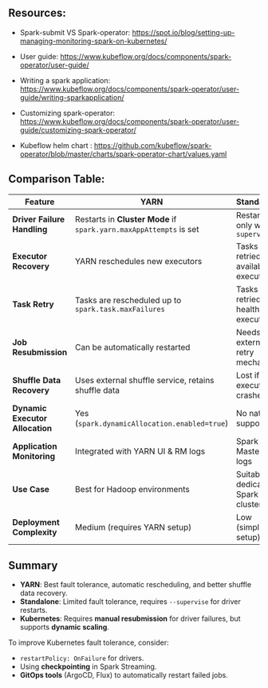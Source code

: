 ## Resources:

- Spark-submit VS Spark-operator: https://spot.io/blog/setting-up-managing-monitoring-spark-on-kubernetes/

- User guide: https://www.kubeflow.org/docs/components/spark-operator/user-guide/

- Writing a spark application: https://www.kubeflow.org/docs/components/spark-operator/user-guide/writing-sparkapplication/

- Customizing spark-operator: https://www.kubeflow.org/docs/components/spark-operator/user-guide/customizing-spark-operator/

- Kubeflow helm chart : https://github.com/kubeflow/spark-operator/blob/master/charts/spark-operator-chart/values.yaml


## Comparison Table:

| Feature                | YARN                              | Standalone                        | Kubernetes                         |
|------------------------|--------------------------------|--------------------------------|--------------------------------|
| **Driver Failure Handling** | Restarts in **Cluster Mode** if `spark.yarn.maxAppAttempts` is set | Restarts only with `--supervise` | **No automatic restart** unless `OnFailure` is set |
| **Executor Recovery**  | YARN reschedules new executors | Tasks are retried on available executors | Kubernetes reschedules executors, but shuffle data may be lost |
| **Task Retry**         | Tasks are rescheduled up to `spark.task.maxFailures` | Tasks are retried on healthy executors | Similar to YARN, but depends on available executors |
| **Job Resubmission**   | Can be automatically restarted | Needs external retry mechanism | Requires **external retry mechanisms** (e.g., ArgoCD, GitOps) |
| **Shuffle Data Recovery** | Uses external shuffle service, retains shuffle data | Lost if executor crashes | Lost unless using **External Shuffle Service** |
| **Dynamic Executor Allocation** | Yes (`spark.dynamicAllocation.enabled=true`) | No native support | Yes, but needs `spark.dynamicAllocation.enabled` and shuffle service |
| **Application Monitoring** | Integrated with YARN UI & RM logs | Spark Master UI, logs | Uses Prometheus, Spark UI, logs |
| **Use Case**           | Best for Hadoop environments | Suitable for dedicated Spark clusters | Best for cloud-native and containerized workloads |
| **Deployment Complexity** | Medium (requires YARN setup) | Low (simpler setup) | High (requires Spark Operator & Kubernetes setup) |

## Summary
- **YARN**: Best fault tolerance, automatic rescheduling, and better shuffle data recovery.
- **Standalone**: Limited fault tolerance, requires `--supervise` for driver restarts.
- **Kubernetes**: Requires **manual resubmission** for driver failures, but supports **dynamic scaling**.

To improve Kubernetes fault tolerance, consider:
- `restartPolicy: OnFailure` for drivers.
- Using **checkpointing** in Spark Streaming.
- **GitOps tools** (ArgoCD, Flux) to automatically restart failed jobs.
